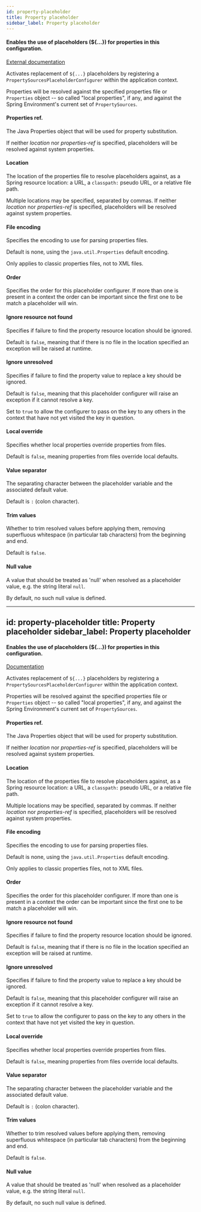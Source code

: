 ```yaml
---
id: property-placeholder
title: Property placeholder
sidebar_label: Property placeholder
---
```

#### Enables the use of placeholders (${...}) for properties in this configuration.
<a href="http://docs.spring.io/spring/docs/3.1.x/spring-framework-reference/html/xsd-config.html#xsd-config-body-schemas-context-pphc" target="_blank">External documentation</a>

Activates replacement of <code>${...}</code> placeholders by registering a <code>PropertySourcesPlaceholderConfigurer</code> within the application context.

Properties will be resolved against the specified properties file or <code>Properties</code> object -- so called "local properties", if any, and against the Spring Environment's current set of <code>PropertySources</code>.

#### Properties ref.
The Java Properties object that will be used for property substitution.

If neither <i>location</i> nor <i>properties-ref</i> is specified, placeholders will be resolved against system properties.

#### Location
The location of the properties file to resolve placeholders against, as a Spring resource location: a URL, a <code>classpath:</code> pseudo URL, or a relative file path.

Multiple locations may be specified, separated by commas. If neither <i>location</i> nor <i>properties-ref</i> is specified, placeholders will be resolved against system properties.

#### File encoding
Specifies the encoding to use for parsing properties files.

Default is none, using the <code>java.util.Properties</code> default encoding.

Only applies to classic properties files, not to XML files.

#### Order
Specifies the order for this placeholder configurer. If more than one is present in a context the order can be important since the first one to be match a placeholder will win.

#### Ignore resource not found
Specifies if failure to find the property resource location should be ignored.

Default is <code>false</code>, meaning that if there is no file in the location specified an exception will be raised at runtime.

#### Ignore unresolved
Specifies if failure to find the property value to replace a key should be ignored.

Default is <code>false</code>, meaning that this placeholder configurer will raise an exception if it cannot resolve a key.

Set to <code>true</code> to allow the configurer to pass on the key to any others in the context that have not yet visited the key in question.

#### Local override
Specifies whether local properties override properties from files.

Default is <code>false</code>, meaning properties from files override local defaults.

#### Value separator
The separating character between the placeholder variable and the associated default value.

Default is <code>:</code> (colon character).

#### Trim values
Whether to trim resolved values before applying them, removing superfluous whitespace (in particular tab characters) from the beginning and end.

Default is <code>false</code>.

#### Null value
A value that should be treated as 'null' when resolved as a placeholder value, e.g. the string literal <code>null</code>.

By default, no such null value is defined.

---
id: property-placeholder
title: Property placeholder
sidebar_label: Property placeholder
---
#### Enables the use of placeholders (${...}) for properties in this configuration.
<a href="http://docs.spring.io/spring/docs/3.1.x/spring-framework-reference/html/xsd-config.html#xsd-config-body-schemas-context-pphc" target="_blank">Documentation</a>

Activates replacement of <code>${...}</code> placeholders by registering a <code>PropertySourcesPlaceholderConfigurer</code> within the application context.

Properties will be resolved against the specified properties file or <code>Properties</code> object -- so called "local properties", if any, and against the Spring Environment's current set of <code>PropertySources</code>.

#### Properties ref.
The Java Properties object that will be used for property substitution.

If neither <i>location</i> nor <i>properties-ref</i> is specified, placeholders will be resolved against system properties.

#### Location
The location of the properties file to resolve placeholders against, as a Spring resource location: a URL, a <code>classpath:</code> pseudo URL, or a relative file path.

Multiple locations may be specified, separated by commas. If neither <i>location</i> nor <i>properties-ref</i> is specified, placeholders will be resolved against system properties.

#### File encoding
Specifies the encoding to use for parsing properties files.

Default is none, using the <code>java.util.Properties</code> default encoding.

Only applies to classic properties files, not to XML files.

#### Order
Specifies the order for this placeholder configurer. If more than one is present in a context the order can be important since the first one to be match a placeholder will win.

#### Ignore resource not found
Specifies if failure to find the property resource location should be ignored.

Default is <code>false</code>, meaning that if there is no file in the location specified an exception will be raised at runtime.

#### Ignore unresolved
Specifies if failure to find the property value to replace a key should be ignored.

Default is <code>false</code>, meaning that this placeholder configurer will raise an exception if it cannot resolve a key.

Set to <code>true</code> to allow the configurer to pass on the key to any others in the context that have not yet visited the key in question.

#### Local override
Specifies whether local properties override properties from files.

Default is <code>false</code>, meaning properties from files override local defaults.

#### Value separator
The separating character between the placeholder variable and the associated default value.

Default is <code>:</code> (colon character).

#### Trim values
Whether to trim resolved values before applying them, removing superfluous whitespace (in particular tab characters) from the beginning and end.

Default is <code>false</code>.

#### Null value
A value that should be treated as 'null' when resolved as a placeholder value, e.g. the string literal <code>null</code>.

By default, no such null value is defined.


